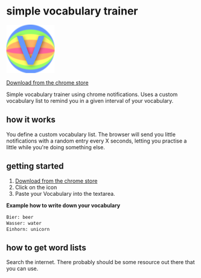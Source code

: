 # simple vocabulary trainer

![Logo](/src/img/icon_128x128.png)

[Download from the chrome store](https://chrome.google.com/webstore/detail/simple-vocabulary-trainer/gpbkfeonfeclpaleaiepgeejnjogpidg)

Simple vocabulary trainer using chrome notifications. Uses a custom vocabulary list to remind you in a given interval of your vocabulary.

## how it works
You define a custom vocabulary list. The browser will send you little notifications with a random entry every X seconds, letting you practise a little while you're doing something else.  

## getting started
1. [Download from the chrome store](https://chrome.google.com/webstore/detail/simple-vocabulary-trainer/gpbkfeonfeclpaleaiepgeejnjogpidg)
2. Click on the icon
3. Paste your Vocabulary into the textarea.

**Example how to write down your vocabulary**
```
Bier: beer 
Wasser: water
Einhorn: unicorn
```

## how to get word lists
Search the internet. There probably should be some resource out there that you can use.
